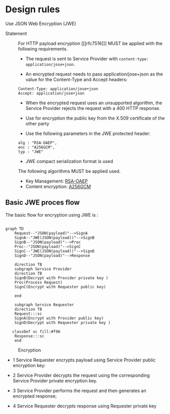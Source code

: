 # Design rules

<div class="rule" id="/encryption/jwe" data-type="technical">
   <p class="rulelab">Use JSON Web Encryption (JWE)</p>
   <dl>
   <dt>Statement</dt>
   <dd>

For HTTP payload encryption [[[rfc7516]]] MUST be applied with the following requirements.

* The request is sent to Service Provider with `content-type: application/jose+json`.

* An encrypted request needs to pass application/jose+json as the value for the Content-Type and Accept headers:
```
Content-Type: application/jose+json
Accept: application/jose+json
```

* When the encrypted request uses an unsupported algorithm, the Service Provider rejects the request with a 400 HTTP response.

* Use for encryption the public key from the X.509 certificate of the other party
* Use the following parameters in the JWE protected header:
```
alg : "RSA-OAEP", 
enc : "A256GCM",
typ : "JWE"
```

* JWE compact serialization format is used

The following algorithms MUST be applied used.
* Key Management: [RSA-OAEP](https://datatracker.ietf.org/doc/html/rfc7518#section-4.3)
* Content encryption: [A256GCM](https://datatracker.ietf.org/doc/html/rfc7518#section-5.3)
   </dd>
</dl>
</div>


## Basic JWE proces flow

The basic flow for encryption using JWE is :


```mermaid

graph TD
    Request--"JSON(payload)"-->SignA
    SignA--"JWE(JSON(payload))"-->SignB
    SignB--"JSON(payload)"-->Proc
    Proc--"JSON(payload)"-->SignC
    SignC--"JWE(JSON(payload))"-->SignD
    SignD--"JSON(payload)"-->Response

    direction TB
    subgraph Service Provider
    direction TB
    SignB(Decrypt with Provider private key )
    Proc(Process Request)
    SignC(Encrypt with Requester public key)   

    end

    subgraph Service Requester
    direction TB
    Request:::sc
    SignA(Encrypt with Provider public key)
    SignD(Decrypt with Requester private key )
	
   classDef sc fill:#f96
    Response:::sc
    end

```
<figure><figcaption>Encryption</figcaption></figure>


* 1 Service Requester encrypts payload using Service Provider public encryption key:

* 2 Service Provider decrypts the request using the corresponding Service Provider private encryption key.

* 3 Service Provider performs the request and then generates an encrypted response;

* 4 Service Requester decrypts response using Requester private key
